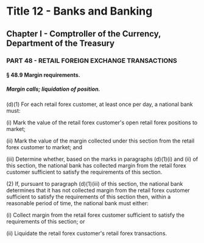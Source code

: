 
# Title 12 - Banks and Banking
## Chapter I - Comptroller of the Currency, Department of the Treasury
### PART 48 - RETAIL FOREIGN EXCHANGE TRANSACTIONS
#### § 48.9 Margin requirements.
##### Margin calls; liquidation of position.

(d)(1) For each retail forex customer, at least once per day, a national bank must:

(i) Mark the value of the retail forex customer's open retail forex positions to market;

(ii) Mark the value of the margin collected under this section from the retail forex customer to market; and

(iii) Determine whether, based on the marks in paragraphs (d)(1)(i) and (ii) of this section, the national bank has collected margin from the retail forex customer sufficient to satisfy the requirements of this section.

(2) If, pursuant to paragraph (d)(1)(iii) of this section, the national bank determines that it has not collected margin from the retail forex customer sufficient to satisfy the requirements of this section then, within a reasonable period of time, the national bank must either:

(i) Collect margin from the retail forex customer sufficient to satisfy the requirements of this section; or

(ii) Liquidate the retail forex customer's retail forex transactions.
